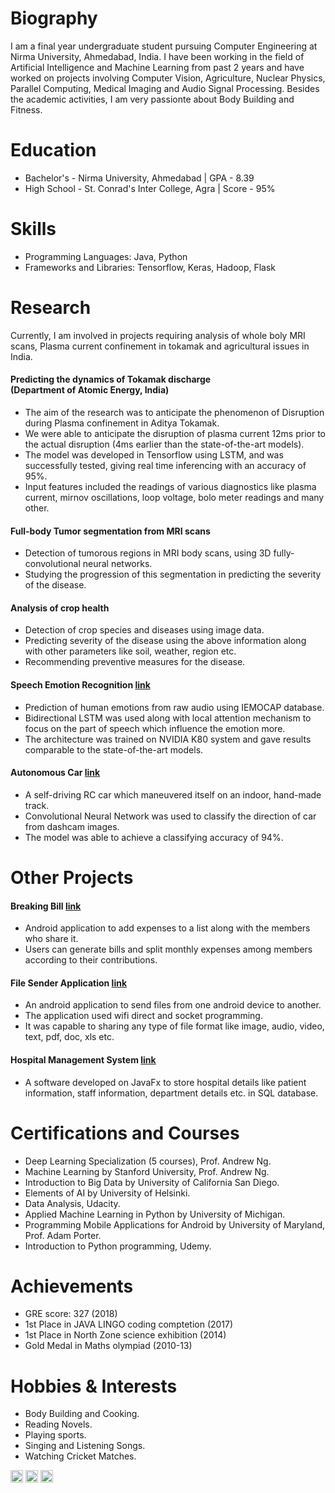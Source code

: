 # Biography
I am a final year undergraduate student pursuing Computer Engineering at Nirma University, Ahmedabad, India. I have been
working in the field of Artificial Intelligence and Machine Learning from past 2 years and have worked on projects involving Computer Vision, Agriculture, Nuclear Physics, Parallel Computing, Medical Imaging and Audio Signal Processing. Besides the academic activities, I am very passionte about Body Building and Fitness.

# Education
- Bachelor's - Nirma University, Ahmedabad \| GPA - 8.39
- High School - St. Conrad's Inter College, Agra \| Score - 95%

# Skills
- Programming Languages: Java, Python
- Frameworks and Libraries: Tensorflow, Keras, Hadoop, Flask

# Research
Currently, I am involved in projects requiring analysis of whole boly MRI scans, Plasma current confinement in tokamak and agricultural issues in India.

#### Predicting the dynamics of Tokamak discharge <br> (Department of Atomic Energy, India)  
- The aim of the research was to anticipate the phenomenon of Disruption during Plasma confinement in Aditya Tokamak.
- We were able to anticipate the disruption of plasma current 12ms prior to the actual disruption (4ms earlier than the state-of-the-art models).
- The model was developed in Tensorflow using LSTM, and was successfully tested, giving real time inferencing with an accuracy of 95%.
- Input features included the readings of various diagnostics like plasma current, mirnov oscillations, loop voltage, bolo meter readings and many other.

#### Full-body Tumor segmentation from MRI scans
- Detection of tumorous regions in MRI body scans, using 3D fully-convolutional neural networks.
- Studying the progression of this segmentation in predicting the severity of the disease.

#### Analysis of crop health
- Detection of crop species and diseases using image data.
- Predicting severity of the disease using the above information along with other parameters like soil, weather, region etc.
- Recommending preventive measures for the disease.

#### Speech Emotion Recognition [link](https://github.com/amanbasu/speech-emotion-recognition)
- Prediction of human emotions from raw audio using IEMOCAP database.
- Bidirectional LSTM was used along with local attention mechanism to focus on the part of speech which influence the emotion more.
- The architecture was trained on NVIDIA K80 system and gave results comparable to the state-of-the-art models.

#### Autonomous Car [link](https://github.com/amanbasu/Autonomous-Car-Prototype)
- A self-driving RC car which maneuvered itself on an indoor, hand-made track.
- Convolutional Neural Network was used to classify the direction of car from dashcam images.
- The model was able to achieve a classifying accuracy of 94%.

# Other Projects

#### Breaking Bill [link](https://github.com/amanbasu/Breaking-Bill)
- Android application to add expenses to a list along with the members who share it.
- Users can generate bills and split monthly expenses among members according to their contributions.

#### File Sender Application [link](https://github.com/amanbasu/Wifi-P2p)
- An android application to send files from one android device to another.
- The application used wifi direct and socket programming.
- It was capable to sharing any type of file format like image, audio, video, text, pdf, doc, xls etc.

#### Hospital Management System [link](https://github.com/amanbasu/hospital-management-system)
- A software developed on JavaFx to store hospital details like patient information, staff information, department details etc. in SQL database.

# Certifications and Courses
- Deep Learning Specialization (5 courses), Prof. Andrew Ng.
- Machine Learning by Stanford University, Prof. Andrew Ng.
- Introduction to Big Data by University of California San Diego.
- Elements of AI by University of Helsinki.
- Data Analysis, Udacity.
- Applied Machine Learning in Python by University of Michigan.
- Programming Mobile Applications for Android by University of Maryland, Prof. Adam Porter.
- Introduction to Python programming, Udemy.

# Achievements
- GRE score: 327 (2018)
- 1st Place in JAVA LINGO coding comptetion (2017)
- 1st Place in North Zone science exhibition (2014)
- Gold Medal in Maths olympiad (2010-13)

# Hobbies & Interests
- Body Building and Cooking.
- Reading Novels.
- Playing sports.
- Singing and Listening Songs.
- Watching Cricket Matches.

<a href="https://twitter.com/aman_ag11"><img src="https://image.freepik.com/free-icon/twitter-logo_318-40209.jpg" width="20px" height="20px"></img></a>
<a href="https://www.linkedin.com/in/aman-agarwal-743548137/"><img src="https://cdn3.iconfinder.com/data/icons/free-social-icons/67/linkedin_circle_black-512.png" width="20px" height="20px"></img></a>
<a href="https://github.com/amanbasu"><img src="https://ultimatepail.com/wp-content/uploads/2015/06/GitHub-Logo.png" width="20px" height="20px"></img></a>
